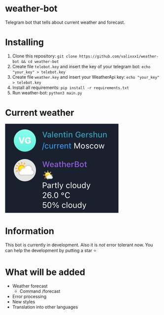 # weather-bot
Telegram bot that tells about current weather and forecast.

# Installing
1. Clone this repository: `git clone https://github.com/valixxx1/weather-bot && cd weather-bot`
2. Create file `telebot.key` and insert the key of your telegram bot: `echo "your_key" > telebot.key`
3. Create file `weather.key` and insert your WeatherApi key: `echo "your_key" > telebot.key`
4. Install all requirements: `pip install -r requirements.txt`
5. Run weather-bot: `python3 main.py`

# Current weather
![Use command /current <city>](img/weather.png)

# Information
This bot is currently in development. Also it is *not* error tolerant now.
You can help the development by putting a star ⭐️

# What will be added
* Weather forecast
    * Command /forecast
* Error processing
* New styles
* Translation into other languages